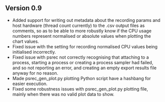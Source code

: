 Version 0.9
-----------

* Added support for writing out metadata about the recording params and host hardware (thread count
  currently) to the .csv output files as comments, so as to be able to more robustly know if
  the CPU usage numbers represent normalised or absolute values when plotting the chart values.
* Fixed issue with the setting for recording normalised CPU values being initialised incorrectly.
* Fixed issue with psrec not correctly recognising that attaching to a process, starting a process or
  creating a process sampler had failed, and so not reporting an error, and creating an empty
  export results file anyway for no reason.
* Made psrec_gen_plot.py plotting Python script have a hashbang for easier execution.
* Fixed some robustness issues with psrec_gen_plot.py plotting file, mainly when there was no valid
  plot data to show.